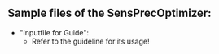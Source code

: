 ## Sample files of the SensPrecOptimizer:

  * "Inputfile for Guide":
    * Refer to the guideline for its usage!
